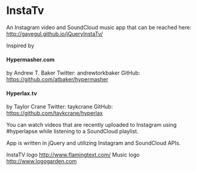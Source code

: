 # InstaTv

An Instagram video and SoundCloud music app that can be reached here:
http://gayegul.github.io/jQueryInstaTv/

Inspired by
#### Hypermasher.com
by
Andrew T. Baker
Twitter: andrewtorkbaker
GitHub: https://github.com/atbaker/hypermasher

#### Hyperlax.tv
by
Taylor Crane
Twitter: taykcrane
GitHub: https://github.com/taykcrane/hyperlax

You can watch videos that are recently uploaded to Instagram using #hyperlapse while listening to a SoundCloud playlist.

App is written in jQuery and utilizing Instagram and SoundCloud APIs.

InstaTV logo http://www.flamingtext.com/
Music logo http://www.logogarden.com
